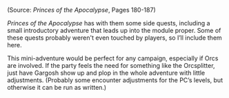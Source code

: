 (Source: *Princes of the Apocalypse*, Pages 180-187)

*Princes of the Apocalypse* has with them some side quests, including a small introductory adventure that leads up into the module proper. Some of these quests probably weren't even touched by players, so I’ll include them here.

This mini-adventure would be perfect for any campaign, especially if Orcs are involved. If the party feels the need for something like the Orcsplitter, just have Gargosh show up and plop in the whole adventure with little adjustments. (Probably some encounter adjustments for the PC’s levels, but otherwise it can be run as written.)
